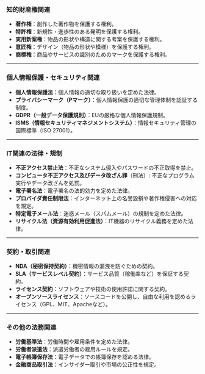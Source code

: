 
### **知的財産権関連**  
- **著作権**：創作した著作物を保護する権利。  
- **特許権**：新規性・進歩性のある発明を保護する権利。  
- **実用新案権**：物品の形状や構造に関する考案を保護する権利。  
- **意匠権**：デザイン（物品の形状や模様）を保護する権利。  
- **商標権**：商品やサービスの識別のためのマークを保護する権利。  

---

### **個人情報保護・セキュリティ関連**  
- **個人情報保護法**：個人情報の適切な取り扱いを定めた法律。  
- **プライバシーマーク（Pマーク）**：個人情報保護の適切な管理体制を認証する制度。  
- **GDPR（一般データ保護規則）**：EUの厳格な個人情報保護規制。  
- **ISMS（情報セキュリティマネジメントシステム）**：情報セキュリティ管理の国際標準（ISO 27001）。  

---

### **IT関連の法律・規制**  
- **不正アクセス禁止法**：不正なシステム侵入やパスワードの不正取得を禁止。  
- **コンピュータ不正アクセス及びデータ改ざん罪**（刑法）: 不正なプログラム実行やデータ改ざんを処罰。  
- **電子署名法**：電子署名の法的効力を定めた法律。  
- **プロバイダ責任制限法**：インターネット上の名誉毀損や著作権侵害への対応を規定。  
- **特定電子メール法**：迷惑メール（スパムメール）の規制を定めた法律。  
- **リサイクル法（資源有効利用促進法）**：IT機器のリサイクル義務を定めた法律。  

---

### **契約・取引関連**  
- **NDA（秘密保持契約）**：機密情報の漏洩を防ぐための契約。  
- **SLA（サービスレベル契約）**：サービス品質（稼働率など）を保証する契約。  
- **ライセンス契約**：ソフトウェアや技術の使用許諾に関する契約。  
- **オープンソースライセンス**：ソースコードを公開し、自由な利用を認めるライセンス（GPL、MIT、Apacheなど）。  

---

### **その他の法務関連**  
- **労働基準法**：労働時間や雇用条件を定めた法律。  
- **労働者派遣法**：派遣労働者の雇用ルールを規定。  
- **電子帳簿保存法**：電子データでの帳簿保存を認める法律。  
- **金融商品取引法**：インサイダー取引や市場の公正性を規定。  

